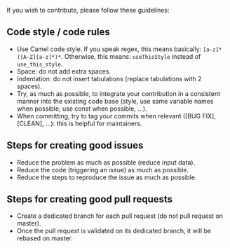 If you wish to contribute, please follow these guidelines:

## Code style / code rules

- Use Camel code style. If you speak regex, this means basically: `[a-z]*([A-Z][a-z]*)*`. Otherwise, this means: `useThisStyle` instead of `use_this_style`.
- Space: do not add extra spaces.
- Indentation: do not insert tabulations (replace tabulations with 2 spaces).
- Try, as much as possible, to integrate your contribution in a consistent manner into the existing code base (style, use same variable names when possible, use const when possible, ...).
- When committing, try to tag your commits when relevant ([BUG FIX], [CLEAN], ...): this is helpful for maintainers.

## Steps for creating good issues

- Reduce the problem as much as possible (reduce input data).
- Reduce the code (triggering an issue) as much as possible.
- Reduce the steps to reproduce the issue as much as possible.

## Steps for creating good pull requests

- Create a dedicated branch for each pull request (do not pull request on master).
- Once the pull request is validated on its dedicated branch, it will be rebased on master.

